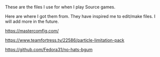 These are the files I use for when I play Source games.

Here are where I got them from. They have inspired me to edit/make files. I will add more in the future.

  https://mastercomfig.com/
  
  https://www.teamfortress.tv/22586/particle-limitation-pack

  https://github.com/Fedora31/no-hats-bgum
